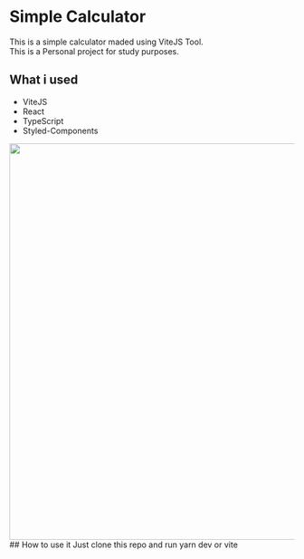 # Simple Calculator

This is a simple calculator maded using ViteJS Tool.    
This is a Personal project for study purposes.

## What i used
  - ViteJS
  - React
  - TypeScript
  - Styled-Components

  <div align='center'>
      <img src='https://user-images.githubusercontent.com/57725998/159096377-ea281d16-1bbc-4605-8d76-87b8fd25f69d.png' width='700' />
  </div>
 ## How to use it
 Just clone this repo and run yarn dev or vite
 
